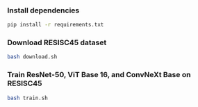 

### Install dependencies

```bash
pip install -r requirements.txt
```

### Download RESISC45 dataset

```bash
bash download.sh
```

### Train ResNet-50, ViT Base 16, and ConvNeXt Base on RESISC45

```bash
bash train.sh
```
